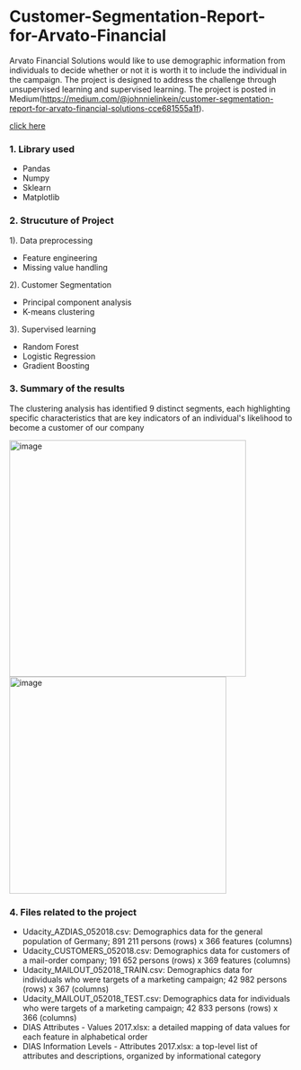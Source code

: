 # Customer-Segmentation-Report-for-Arvato-Financial

Arvato Financial Solutions would like to use demographic information from individuals to decide whether or not it is worth it to include the individual in the campaign. The project is designed to address the challenge through unsupervised learning and supervised learning. The project is posted in Medium(https://medium.com/@johnnielinkein/customer-segmentation-report-for-arvato-financial-solutions-cce681555a1f). 

[click here](www.google.com)

### 1. Library used
* Pandas
* Numpy
* Sklearn
* Matplotlib

### 2. Strucuture of Project
1). Data preprocessing
* Feature engineering
* Missing value handling
  
2). Customer Segmentation
* Principal component analysis
* K-means clustering
  
3). Supervised learning
* Random Forest
* Logistic Regression
* Gradient Boosting

### 3. Summary of the results
The clustering analysis has identified 9 distinct segments, each highlighting specific characteristics that are key indicators of an individual's likelihood to become a customer of our company

<img width="421" alt="image" src="https://github.com/JOHNNIENYC/Customer-Segmentation-Report-for-Arvato-Financial/assets/108529441/b345c0d2-d164-4f0d-9fc2-117c64ec97dc">

<img width="386" alt="image" src="https://github.com/JOHNNIENYC/Customer-Segmentation-Report-for-Arvato-Financial/assets/108529441/237c0580-9d1a-493a-b624-c7b50ec4aff3">



### 4. Files related to the project

* Udacity_AZDIAS_052018.csv: Demographics data for the general population of Germany; 891 211 persons (rows) x 366 features (columns)
* Udacity_CUSTOMERS_052018.csv: Demographics data for customers of a mail-order company; 191 652 persons (rows) x 369 features (columns)
* Udacity_MAILOUT_052018_TRAIN.csv: Demographics data for individuals who were targets of a marketing campaign; 42 982 persons (rows) x 367 (columns)
* Udacity_MAILOUT_052018_TEST.csv: Demographics data for individuals who were targets of a marketing campaign; 42 833 persons (rows) x 366 (columns)
* DIAS Attributes - Values 2017.xlsx: a detailed mapping of data values for each feature in alphabetical order
* DIAS Information Levels - Attributes 2017.xlsx: a top-level list of attributes and descriptions, organized by informational category
